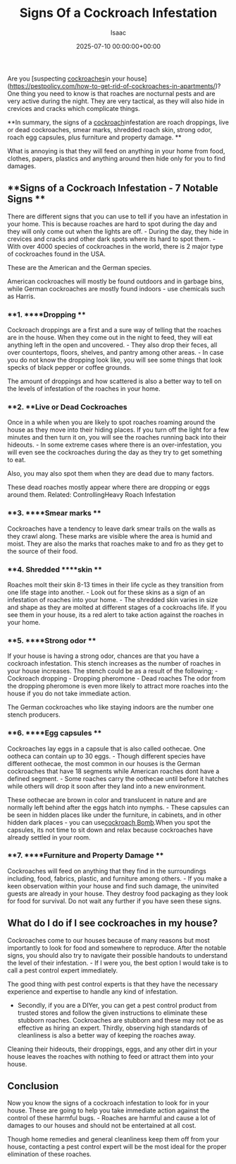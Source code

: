 ﻿---
title: Signs Of a Cockroach Infestation
description: Are you suspecting cockroaches in your househttpspestpolicy.comhow-to-get-rid-of-cockroaches-in-apartments ? One thing you need to know is that roaches are...
slug: /signs-of-a-cockroach-infestation/
date: 2025-07-10 00:00:00+00:00
lastmod: 2025-07-10 00:00:00+03:00
author: Isaac
categories:

- Cockroaches

- Guide
tags:

- cockroaches

- sign

- cockroach
layout: post
---

Are you [suspecting [cockroaches](https://pestpolicy.com/cockroach-eggs/)in your house](https://pestpolicy.com/how-to-get-rid-of-cockroaches-in-apartments/)?One thing you need to know is that roaches are nocturnal pests and are very active during the night. They are very tactical, as they will also hide in crevices and cracks which complicate things.

**In summary, the signs of a [cockroach](https://pestpolicy.com/cockroach-vs-palmetto-bug/)infestation are roach droppings, live or dead cockroaches, smear marks, shredded roach skin, strong odor, roach egg capsules, plus furniture and property damage. **

What is annoying is that they will feed on anything in your home from food, clothes, papers, plastics and anything around then hide only for you to find damages.

##  **Signs of a Cockroach Infestation - 7 Notable Signs **

There are different signs that you can use to tell if you have an infestation in your home. This is because roaches are hard to spot during the day and they will only come out when the lights are off. - During the day, they hide in crevices and cracks and other dark spots where its hard to spot them. - With over 4000 species of cockroaches in the world, there is 2 major type of cockroaches found in the USA.

These are the American and the German species.

American cockroaches will mostly be found outdoors and in garbage bins, while German cockroaches are mostly found indoors - use chemicals such as Harris.

###  **1. ****Dropping **

Cockroach droppings are a first and a sure way of telling that the roaches are in the house. When they come out in the night to feed, they will eat anything left in the open and uncovered. - They also drop their feces, all over countertops, floors, shelves, and pantry among other areas. - In case you do not know the dropping look like, you will see some things that look specks of black pepper or coffee grounds.

The amount of droppings and how scattered is also a better way to tell on the levels of infestation of the roaches in your home.

###  **2. ****Live or Dead Cockroaches**

Once in a while when you are likely to spot roaches roaming around the house as they move into their hiding places. If you turn off the light for a few minutes and then turn it on, you will see the roaches running back into their hideouts. - In some extreme cases where there is an over-infestation, you will even see the cockroaches during the day as they try to get something to eat.

Also, you may also spot them when they are dead due to many factors.

These dead roaches mostly appear where there are dropping or eggs around them. Related: ControllingHeavy Roach Infestation

###  **3. ****Smear marks **

Cockroaches have a tendency to leave dark smear trails on the walls as they crawl along. These marks are visible where the area is humid and moist. They are also the marks that roaches make to and fro as they get to the source of their food.

###  **4. Shredded ****skin **

Roaches molt their skin 8-13 times in their life cycle as they transition from one life stage into another. - Look out for these skins as a sign of an infestation of roaches into your home. - The shredded skin varies in size and shape as they are molted at different stages of a cockroachs life. If you see them in your house, its a red alert to take action against the roaches in your home.

###  **5. ****Strong odor **

If your house is having a strong odor, chances are that you have a cockroach infestation. This stench increases as the number of roaches in your house increases. The stench could be as a result of the following; - Cockroach dropping - Dropping pheromone - Dead roaches The odor from the dropping pheromone is even more likely to attract more roaches into the house if you do not take immediate action.

The German cockroaches who like staying indoors are the number one stench producers.

###  **6. ****Egg capsules **

Cockroaches lay eggs in a capsule that is also called oothecae. One ootheca can contain up to 30 eggs. - Though different species have different oothecae, the most common in our houses is the German cockroaches that have 18 segments while American roaches dont have a defined segment. - Some roaches carry the oothecae until before it hatches while others will drop it soon after they land into a new environment.

These oothecae are brown in color and translucent in nature and are normally left behind after the eggs hatch into nymphs. - These capsules can be seen in hidden places like under the furniture, in cabinets, and in other hidden dark places - you can use[cockroach Bomb](https://pestpolicy.com/when-to-use-a-cockroach-bomb/).When you spot the capsules, its not time to sit down and relax because cockroaches have already settled in your room.

###  **7. ****Furniture and Property Damage **

Cockroaches will feed on anything that they find in the surroundings including, food, fabrics, plastic, and furniture among others. - If you make a keen observation within your house and find such damage, the uninvited guests are already in your house. They destroy food packaging as they look for food for survival. Do not wait any further if you have seen these signs.

##  **What do I do if I see cockroaches in my house?**

Cockroaches come to our houses because of many reasons but most importantly to look for food and somewhere to reproduce. After the notable signs, you should also try to navigate their possible handouts to understand the level of their infestation. - If I were you, the best option I would take is to call a pest control expert immediately.

The good thing with pest control experts is that they have the necessary experience and expertise to handle any kind of infestation.

- Secondly, if you are a DIYer, you can get a pest control product from trusted stores and follow the given instructions to eliminate these stubborn roaches. Cockroaches are stubborn and these may not be as effective as hiring an expert. Thirdly, observing high standards of cleanliness is also a better way of keeping the roaches away.

Cleaning their hideouts, their droppings, eggs, and any other dirt in your house leaves the roaches with nothing to feed or attract them into your house.

##  **Conclusion**

Now you know the signs of a cockroach infestation to look for in your house. These are going to help you take immediate action against the control of these harmful bugs. - Roaches are harmful and cause a lot of damages to our houses and should not be entertained at all cost.

Though home remedies and general cleanliness keep them off from your house, contacting a pest control expert will be the most ideal for the proper elimination of these roaches.
